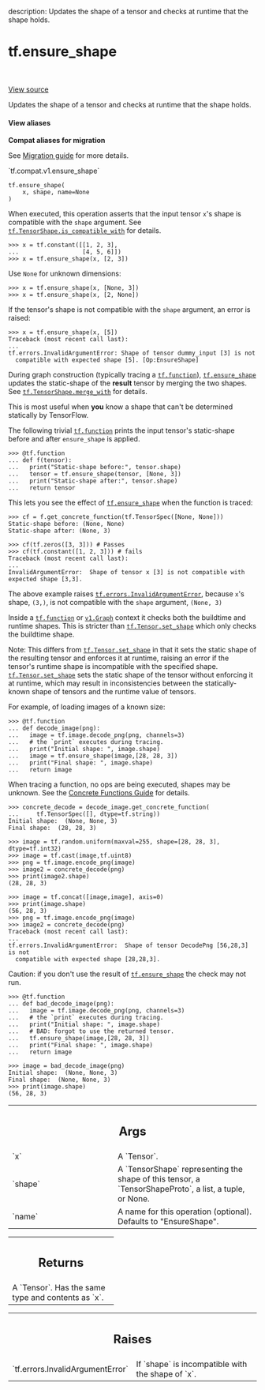 description: Updates the shape of a tensor and checks at runtime that the shape holds.

<div itemscope itemtype="http://developers.google.com/ReferenceObject">
<meta itemprop="name" content="tf.ensure_shape" />
<meta itemprop="path" content="Stable" />
</div>

# tf.ensure_shape

<!-- Insert buttons and diff -->

<table class="tfo-notebook-buttons tfo-api nocontent" align="left">

</table>

<a target="_blank" class="external" href="/code/stable/tensorflow/python/ops/check_ops.py">View source</a>



Updates the shape of a tensor and checks at runtime that the shape holds.

<section class="expandable">
  <h4 class="showalways">View aliases</h4>
  <p>
<b>Compat aliases for migration</b>
<p>See
<a href="https://www.tensorflow.org/guide/migrate">Migration guide</a> for
more details.</p>
<p>`tf.compat.v1.ensure_shape`</p>
</p>
</section>

<pre class="devsite-click-to-copy prettyprint lang-py tfo-signature-link">
<code>tf.ensure_shape(
    x, shape, name=None
)
</code></pre>



<!-- Placeholder for "Used in" -->

When executed, this operation asserts that the input tensor `x`'s shape
is compatible with the `shape` argument.
See <a href="../tf/TensorShape.md#is_compatible_with"><code>tf.TensorShape.is_compatible_with</code></a> for details.

```
>>> x = tf.constant([[1, 2, 3],
...                  [4, 5, 6]])
>>> x = tf.ensure_shape(x, [2, 3])
```

Use `None` for unknown dimensions:

```
>>> x = tf.ensure_shape(x, [None, 3])
>>> x = tf.ensure_shape(x, [2, None])
```

If the tensor's shape is not compatible with the `shape` argument, an error
is raised:

```
>>> x = tf.ensure_shape(x, [5])
Traceback (most recent call last):
...
tf.errors.InvalidArgumentError: Shape of tensor dummy_input [3] is not
  compatible with expected shape [5]. [Op:EnsureShape]
```

During graph construction (typically tracing a <a href="../tf/function.md"><code>tf.function</code></a>),
<a href="../tf/ensure_shape.md"><code>tf.ensure_shape</code></a> updates the static-shape of the **result** tensor by
merging the two shapes. See <a href="../tf/TensorShape.md#merge_with"><code>tf.TensorShape.merge_with</code></a> for details.

This is most useful when **you** know a shape that can't be determined
statically by TensorFlow.

The following trivial <a href="../tf/function.md"><code>tf.function</code></a> prints the input tensor's
static-shape before and after `ensure_shape` is applied.

```
>>> @tf.function
... def f(tensor):
...   print("Static-shape before:", tensor.shape)
...   tensor = tf.ensure_shape(tensor, [None, 3])
...   print("Static-shape after:", tensor.shape)
...   return tensor
```

This lets you see the effect of <a href="../tf/ensure_shape.md"><code>tf.ensure_shape</code></a> when the function is traced:
```
>>> cf = f.get_concrete_function(tf.TensorSpec([None, None]))
Static-shape before: (None, None)
Static-shape after: (None, 3)
```

```
>>> cf(tf.zeros([3, 3])) # Passes
>>> cf(tf.constant([1, 2, 3])) # fails
Traceback (most recent call last):
...
InvalidArgumentError:  Shape of tensor x [3] is not compatible with expected shape [3,3].
```

The above example raises <a href="../tf/errors/InvalidArgumentError.md"><code>tf.errors.InvalidArgumentError</code></a>, because `x`'s
shape, `(3,)`, is not compatible with the `shape` argument, `(None, 3)`

Inside a <a href="../tf/function.md"><code>tf.function</code></a> or <a href="../tf/Graph.md"><code>v1.Graph</code></a> context it checks both the buildtime and
runtime shapes. This is stricter than <a href="../tf/Tensor.md#set_shape"><code>tf.Tensor.set_shape</code></a> which only
checks the buildtime shape.

Note: This differs from <a href="../tf/Tensor.md#set_shape"><code>tf.Tensor.set_shape</code></a> in that it sets the static shape
of the resulting tensor and enforces it at runtime, raising an error if the
tensor's runtime shape is incompatible with the specified shape.
<a href="../tf/Tensor.md#set_shape"><code>tf.Tensor.set_shape</code></a> sets the static shape of the tensor without enforcing it
at runtime, which may result in inconsistencies between the statically-known
shape of tensors and the runtime value of tensors.

For example, of loading images of a known size:

```
>>> @tf.function
... def decode_image(png):
...   image = tf.image.decode_png(png, channels=3)
...   # the `print` executes during tracing.
...   print("Initial shape: ", image.shape)
...   image = tf.ensure_shape(image,[28, 28, 3])
...   print("Final shape: ", image.shape)
...   return image
```

When tracing a function, no ops are being executed, shapes may be unknown.
See the [Concrete Functions Guide](https://www.tensorflow.org/guide/concrete_function)
for details.

```
>>> concrete_decode = decode_image.get_concrete_function(
...     tf.TensorSpec([], dtype=tf.string))
Initial shape:  (None, None, 3)
Final shape:  (28, 28, 3)
```

```
>>> image = tf.random.uniform(maxval=255, shape=[28, 28, 3], dtype=tf.int32)
>>> image = tf.cast(image,tf.uint8)
>>> png = tf.image.encode_png(image)
>>> image2 = concrete_decode(png)
>>> print(image2.shape)
(28, 28, 3)
```

```
>>> image = tf.concat([image,image], axis=0)
>>> print(image.shape)
(56, 28, 3)
>>> png = tf.image.encode_png(image)
>>> image2 = concrete_decode(png)
Traceback (most recent call last):
...
tf.errors.InvalidArgumentError:  Shape of tensor DecodePng [56,28,3] is not
  compatible with expected shape [28,28,3].
```

Caution: if you don't use the result of <a href="../tf/ensure_shape.md"><code>tf.ensure_shape</code></a> the check may not
run.

```
>>> @tf.function
... def bad_decode_image(png):
...   image = tf.image.decode_png(png, channels=3)
...   # the `print` executes during tracing.
...   print("Initial shape: ", image.shape)
...   # BAD: forgot to use the returned tensor.
...   tf.ensure_shape(image,[28, 28, 3])
...   print("Final shape: ", image.shape)
...   return image
```

```
>>> image = bad_decode_image(png)
Initial shape:  (None, None, 3)
Final shape:  (None, None, 3)
>>> print(image.shape)
(56, 28, 3)
```

<!-- Tabular view -->
 <table class="responsive fixed orange">
<colgroup><col width="214px"><col></colgroup>
<tr><th colspan="2"><h2 class="add-link">Args</h2></th></tr>

<tr>
<td>
`x`
</td>
<td>
A `Tensor`.
</td>
</tr><tr>
<td>
`shape`
</td>
<td>
A `TensorShape` representing the shape of this tensor, a
`TensorShapeProto`, a list, a tuple, or None.
</td>
</tr><tr>
<td>
`name`
</td>
<td>
A name for this operation (optional). Defaults to "EnsureShape".
</td>
</tr>
</table>



<!-- Tabular view -->
 <table class="responsive fixed orange">
<colgroup><col width="214px"><col></colgroup>
<tr><th colspan="2"><h2 class="add-link">Returns</h2></th></tr>
<tr class="alt">
<td colspan="2">
A `Tensor`. Has the same type and contents as `x`.
</td>
</tr>

</table>



<!-- Tabular view -->
 <table class="responsive fixed orange">
<colgroup><col width="214px"><col></colgroup>
<tr><th colspan="2"><h2 class="add-link">Raises</h2></th></tr>

<tr>
<td>
`tf.errors.InvalidArgumentError`
</td>
<td>
If `shape` is incompatible with the shape
of `x`.
</td>
</tr>
</table>


